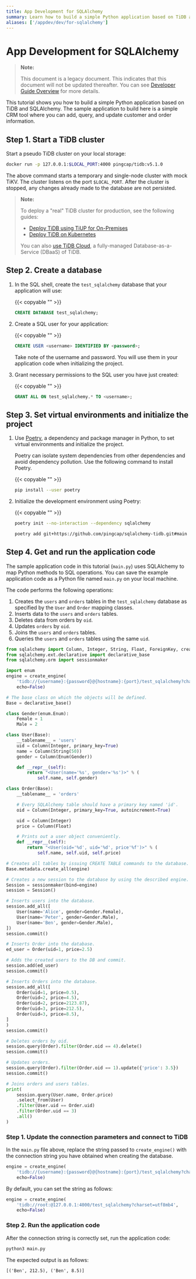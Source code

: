 ```yaml
---
title: App Development for SQLAlchemy
summary: Learn how to build a simple Python application based on TiDB and SQLAlchemy.
aliases: ['/appdev/dev/for-sqlalchemy']
---
```


# App Development for SQLAlchemy

> **Note:**
>
> This document is a legacy document. This indicates that this document will not be updated thereafter. You can see [Developer Guide Overview](/develop/dev-guide-overview.md) for more details.

This tutorial shows you how to build a simple Python application based on TiDB and SQLAlchemy. The sample application to build here is a simple CRM tool where you can add, query, and update customer and order information.

## Step 1. Start a TiDB cluster

Start a pseudo TiDB cluster on your local storage:

```bash
docker run -p 127.0.0.1:$LOCAL_PORT:4000 pingcap/tidb:v5.1.0
```

The above command starts a temporary and single-node cluster with mock TiKV. The cluster listens on the port `$LOCAL_PORT`. After the cluster is stopped, any changes already made to the database are not persisted.

> **Note:**
>
> To deploy a "real" TiDB cluster for production, see the following guides:
>
> + [Deploy TiDB using TiUP for On-Premises](https://docs.pingcap.com/tidb/v5.1/production-deployment-using-tiup)
> + [Deploy TiDB on Kubernetes](https://docs.pingcap.com/tidb-in-kubernetes/stable)
>
> You can also [use TiDB Cloud](https://pingcap.com/products/tidbcloud/), a fully-managed Database-as-a-Service (DBaaS) of TiDB.

## Step 2. Create a database

1. In the SQL shell, create the `test_sqlalchemy` database that your application will use:

    {{< copyable "" >}}

    ```sql
    CREATE DATABASE test_sqlalchemy;
    ```

2. Create a SQL user for your application:

    {{< copyable "" >}}

    ```sql
    CREATE USER <username> IDENTIFIED BY <password>;
    ```

    Take note of the username and password. You will use them in your application code when initializing the project.

3. Grant necessary permissions to the SQL user you have just created:

    {{< copyable "" >}}

    ```sql
    GRANT ALL ON test_sqlalchemy.* TO <username>;
    ```

## Step 3. Set virtual environments and initialize the project

1. Use [Poetry](https://python-poetry.org/docs/), a dependency and package manager in Python, to set virtual environments and initialize the project.

    Poetry can isolate system dependencies from other dependencies and avoid dependency pollution. Use the following command to install Poetry.

    {{< copyable "" >}}

    ```bash
    pip install --user poetry
    ```

2. Initialize the development environment using Poetry:

    {{< copyable "" >}}

    ```bash
    poetry init --no-interaction --dependency sqlalchemy

    poetry add git+https://github.com/pingcap/sqlalchemy-tidb.git#main
    ```

## Step 4. Get and run the application code

The sample application code in this tutorial (`main.py`) uses SQLAlchemy to map Python methods to SQL operations. You can save the example application code as a Python file named `main.py` on your local machine.

The code performs the following operations:

1. Creates the `users` and `orders` tables in the `test_sqlalchemy` database as specified by the `User` and `Order` mapping classes.
2. Inserts data to the `users` and `orders` tables.
3. Deletes data from orders by `oid`.
4. Updates `orders` by `oid`.
5. Joins the `users` and `orders` tables.
6. Queries the `users` and `orders` tables using the same `uid`.

```python
from sqlalchemy import Column, Integer, String, Float, ForeignKey, create_engine, Enum
from sqlalchemy.ext.declarative import declarative_base
from sqlalchemy.orm import sessionmaker

import enum
engine = create_engine(
    'tidb://{username}:{password}@{hostname}:{port}/test_sqlalchemy?charset=utf8mb4',
    echo=False)

# The base class on which the objects will be defined.
Base = declarative_base()

class Gender(enum.Enum):
    Female = 1
    Male = 2

class User(Base):
    __tablename__ = 'users'
    uid = Column(Integer, primary_key=True)
    name = Column(String(50))
    gender = Column(Enum(Gender))

    def __repr__(self):
        return "<User(name='%s', gender='%s')>" % (
            self.name, self.gender)

class Order(Base):
    __tablename__ = 'orders'

    # Every SQLAlchemy table should have a primary key named 'id'.
    oid = Column(Integer, primary_key=True, autoincrement=True)

    uid = Column(Integer)
    price = Column(Float)

    # Prints out a user object conveniently.
    def __repr__(self):
        return "<User(oid='%d', uid='%d', price'%f')>" % (
            self.name, self.uid, self.price)

# Creates all tables by issuing CREATE TABLE commands to the database.
Base.metadata.create_all(engine)

# Creates a new session to the database by using the described engine.
Session = sessionmaker(bind=engine)
session = Session()

# Inserts users into the database.
session.add_all([
    User(name='Alice', gender=Gender.Female),
    User(name='Peter', gender=Gender.Male),
    User(name='Ben', gender=Gender.Male),
])
session.commit()

# Inserts Order into the database.
ed_user = Order(uid=1, price=2.5)

# Adds the created users to the DB and commit.
session.add(ed_user)
session.commit()

# Inserts Orders into the database.
session.add_all([
    Order(uid=1, price=0.5),
    Order(uid=2, price=4.5),
    Order(uid=2, price=2123.87),
    Order(uid=3, price=212.5),
    Order(uid=3, price=8.5),
]
)
session.commit()

# Deletes orders by oid.
session.query(Order).filter(Order.oid == 4).delete()
session.commit()

# Updates orders.
session.query(Order).filter(Order.oid == 1).update({'price': 3.5})
session.commit()

# Joins orders and users tables.
print(
    session.query(User.name, Order.price)
    .select_from(User)
    .filter(User.uid == Order.uid)
    .filter(Order.uid == 3)
    .all()
)
```

### Step 1. Update the connection parameters and connect to TiDB

In the `main.py` file above, replace the string passed to `create_engine()` with the connection string you have obtained when creating the database.

```python
engine = create_engine(
    'tidb://{username}:{password}@{hostname}:{port}/test_sqlalchemy?charset=utf8mb4',
    echo=False)
```

By default, you can set the string as follows:

```python
engine = create_engine(
    'tidb://root:@127.0.0.1:4000/test_sqlalchemy?charset=utf8mb4',
    echo=False)
```

### Step 2. Run the application code

After the connection string is correctly set, run the application code:

```bash
python3 main.py
```

The expected output is as follows:

```
[('Ben', 212.5), ('Ben', 8.5)]
```
